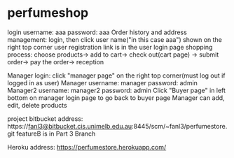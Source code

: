 # perfumeshop
login username: aaa password: aaa
Order history and address management: login, then click user name("in this case aaa") shown on the right top corner
user registration link is in the user login page
shopping process: choose products-> add to cart-> check out(cart page) -> submit order-> pay the order-> reception

Manager login: click "manager page" on the right top corner(must log out if logged in as user)
Manager username: manager password: admin
Manager2 username: manager2 password: admin
Click "Buyer page" in left bottom on manager login page to go back to buyer page
Manager can add, edit, delete products

project bitbucket address: https://fanl3@bitbucket.cis.unimelb.edu.au:8445/scm/~fanl3/perfumestore.git
featureB is in Part 3 Branch

Heroku address:
https://perfumestore.herokuapp.com/
